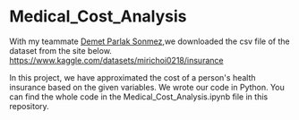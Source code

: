 
# Medical_Cost_Analysis
With my teammate [Demet Parlak Sonmez](https://github.com/DemetParlakSonmez),we downloaded the csv file of the dataset from the site below. https://www.kaggle.com/datasets/mirichoi0218/insurance

In this project, we have approximated the cost of a person's health insurance based on the given variables. We wrote our code in Python. You can find the whole code in the Medical_Cost_Analysis.ipynb file in this repository. 
